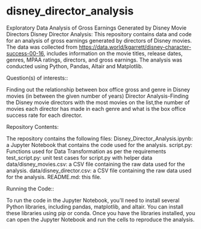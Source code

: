 # disney_director_analysis
Exploratory Data Analysis of Gross Earnings Generated by Disney Movie Directors
Disney Director Analysis:
This repository contains data and code for an analysis of gross earnings generated by directors of Disney movies. The data was collected from https://data.world/kgarrett/disney-character-success-00-16,
includes information on the movie titles, release dates, genres, MPAA ratings, directors, and gross earnings. The analysis was conducted using Python, Pandas, Altair and Matplotlib.


Question(s) of interests::

Finding out the relationship between box office gross and genre in Disney movies (in between the given number of years)
Director Analysis-Finding the Disney movie directors with the most movies on the list,the number of movies each director has made in each genre and what is the box office success rate for each director.

Repository Contents:

The repository contains the following files:
Disney_Director_Analysis.ipynb: a Jupyter Notebook that contains the code used for the analysis.
script.py: Functions used for Data Transformation as per the requirements
test_script.py: unit test cases for script.py with helper data
data/disney_movies.csv: a CSV file containing the raw data used for the analysis.
data/disney_director.csv:  a CSV file containing the raw data used for the analysis.
README.md: this file.

Running the Code::

To run the code in the Jupyter Notebook, you'll need to install several Python libraries, including pandas, matplotlib, and altair. You can install these libraries using pip or conda. 
Once you have the libraries installed, you can open the Jupyter Notebook and run the cells to reproduce the analysis.
